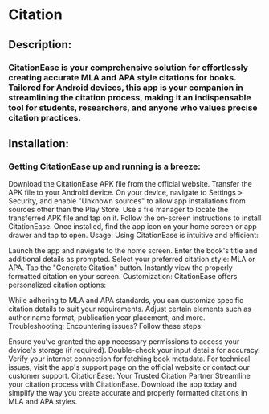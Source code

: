 # Citation

## Description:
### CitationEase is your comprehensive solution for effortlessly creating accurate MLA and APA style citations for books. Tailored for Android devices, this app is your companion in streamlining the citation process, making it an indispensable tool for students, researchers, and anyone who values precise citation practices.

## Installation:
### Getting CitationEase up and running is a breeze:

Download the CitationEase APK file from the official website.
Transfer the APK file to your Android device.
On your device, navigate to Settings > Security, and enable "Unknown sources" to allow app installations from sources other than the Play Store.
Use a file manager to locate the transferred APK file and tap on it.
Follow the on-screen instructions to install CitationEase.
Once installed, find the app icon on your home screen or app drawer and tap to open.
Usage:
Using CitationEase is intuitive and efficient:

Launch the app and navigate to the home screen.
Enter the book's title and additional details as prompted.
Select your preferred citation style: MLA or APA.
Tap the "Generate Citation" button.
Instantly view the properly formatted citation on your screen.
Customization:
CitationEase offers personalized citation options:

While adhering to MLA and APA standards, you can customize specific citation details to suit your requirements.
Adjust certain elements such as author name format, publication year placement, and more.
Troubleshooting:
Encountering issues? Follow these steps:

Ensure you've granted the app necessary permissions to access your device's storage (if required).
Double-check your input details for accuracy.
Verify your internet connection for fetching book metadata.
For technical issues, visit the app's support page on the official website or contact our customer support.
CitationEase: Your Trusted Citation Partner
Streamline your citation process with CitationEase. Download the app today and simplify the way you create accurate and properly formatted citations in MLA and APA styles.
